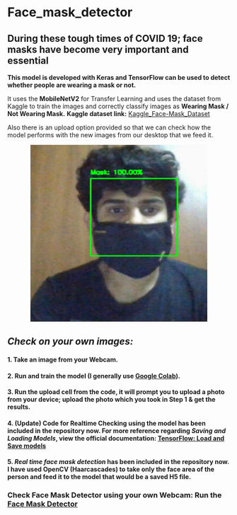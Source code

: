 # Face_mask_detector

## During these tough times of COVID 19; face masks have become very important and essential

**This model is developed with Keras and TensorFlow can be used to detect whether people are wearing a mask or not.**

It uses the **MobileNetV2** for Transfer Learning and uses the dataset from Kaggle to train the images and correctly classify images as **Wearing Mask / Not Wearing Mask.** **Kaggle dataset link:**    [Kaggle_Face-Mask_Dataset](https://www.kaggle.com/ashishjangra27/face-mask-12k-images-dataset)

Also there is an upload option provided so that we can check how the model performs with the new images from our desktop that we feed it.

<p align="center"><img src="My_mask_test.PNG" height="400" width="400"></p>

## *Check on your own images:*
#### 1. Take an image from your Webcam.
#### 2. Run and train the model (I generally use [Google Colab](https://colab.research.google.com/)).
#### 3. Run the upload cell from the code, it will prompt you to upload a photo from your device; upload the photo which you took in Step 1 & get the results.
#### 4. (Update) Code for Realtime Checking using the model has been included in the repository now. For more reference regarding *Saving and Loading Models*, view the official documentation: [TensorFlow: Load and Save models](https://www.tensorflow.org/tutorials/keras/save_and_load)
#### 5. ***Real time face mask detection*** has been included in the repository now. I have used OpenCV (Haarcascades) to take only the face area of the person and feed it to the model that would be a saved H5 file.


### Check Face Mask Detector using your own Webcam: Run the [Face Mask Detector](https://github.com/Om4AI/Covid-Face-mask-detector/blob/main/Try_Face_Mask_detector.py)
